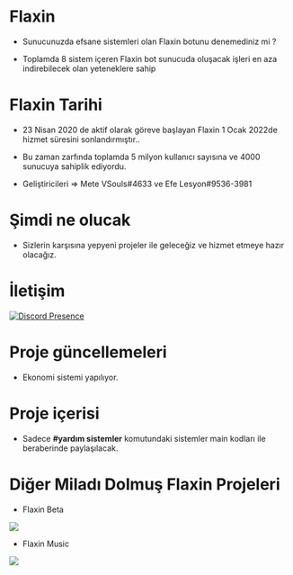 # Flaxin 

- Sunucunuzda efsane sistemleri olan Flaxin botunu denemediniz mi ?

- Toplamda 8 sistem içeren Flaxin bot sunucuda oluşacak işleri en aza indirebilecek olan yeteneklere sahip

# Flaxin Tarihi

- 23 Nisan 2020 de aktif olarak göreve başlayan Flaxin 1 Ocak 2022de hizmet süresini sonlandırmıştır..

- Bu zaman zarfında toplamda 5 milyon kullanıcı sayısına ve 4000 sunucuya sahiplik ediyordu.

- Geliştiricileri => Mete VSouls#4633 ve Efe Lesyon#9536-3981

# Şimdi ne olucak

- Sizlerin karşısına yepyeni projeler ile geleceğiz ve hizmet etmeye hazır olacağız.

# İletişim 

[![Discord Presence](https://lanyard.cnrad.dev/api/482916816738582537)](https://discord.com/users/482916816738582537)

# Proje güncellemeleri

- Ekonomi sistemi yapılıyor.

# Proje içerisi

- Sadece **#yardım sistemler** komutundaki sistemler main kodları ile beraberinde paylaşılacak.

# Diğer Miladı Dolmuş Flaxin Projeleri

- Flaxin Beta

<a href="https://top.gg/bot/702899426947235950">
  <img src="https://top.gg/api/widget/owner/702899426947235950.svg">
</a>

- Flaxin Music

<a href="https://top.gg/bot/702917377230241802">
  <img src="https://top.gg/api/widget/owner/702917377230241802.svg">
</a>
